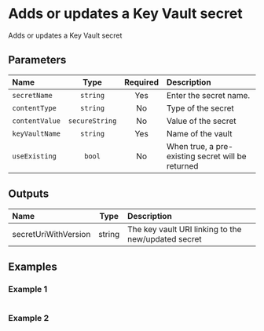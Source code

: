 # Adds or updates a Key Vault secret

Adds or updates a Key Vault secret

## Parameters

| Name           | Type           | Required | Description                                       |
| :------------- | :------------: | :------: | :------------------------------------------------ |
| `secretName`   | `string`       | Yes      | Enter the secret name.                            |
| `contentType`  | `string`       | No       | Type of the secret                                |
| `contentValue` | `secureString` | No       | Value of the secret                               |
| `keyVaultName` | `string`       | Yes      | Name of the vault                                 |
| `useExisting`  | `bool`         | No       | When true, a pre-existing secret will be returned |

## Outputs

| Name                 | Type   | Description                                         |
| :------------------- | :----: | :-------------------------------------------------- |
| secretUriWithVersion | string | The key vault URI linking to the new/updated secret |

## Examples

### Example 1

```bicep
```

### Example 2

```bicep
```